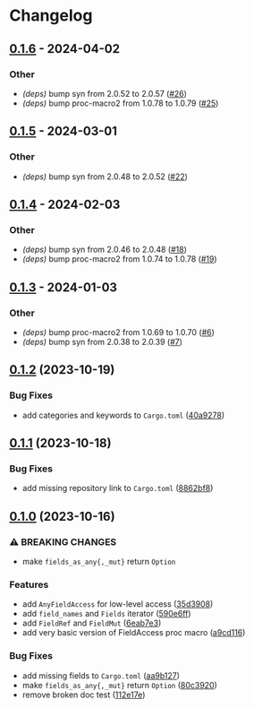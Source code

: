 # Changelog

## [0.1.6](https://github.com/martinohmann/field_access/compare/field_access_derive-v0.1.5...field_access_derive-v0.1.6) - 2024-04-02

### Other
- *(deps)* bump syn from 2.0.52 to 2.0.57 ([#26](https://github.com/martinohmann/field_access/pull/26))
- *(deps)* bump proc-macro2 from 1.0.78 to 1.0.79 ([#25](https://github.com/martinohmann/field_access/pull/25))

## [0.1.5](https://github.com/martinohmann/field_access/compare/field_access_derive-v0.1.4...field_access_derive-v0.1.5) - 2024-03-01

### Other
- *(deps)* bump syn from 2.0.48 to 2.0.52 ([#22](https://github.com/martinohmann/field_access/pull/22))

## [0.1.4](https://github.com/martinohmann/field_access/compare/field_access_derive-v0.1.3...field_access_derive-v0.1.4) - 2024-02-03

### Other
- *(deps)* bump syn from 2.0.46 to 2.0.48 ([#18](https://github.com/martinohmann/field_access/pull/18))
- *(deps)* bump proc-macro2 from 1.0.74 to 1.0.78 ([#19](https://github.com/martinohmann/field_access/pull/19))

## [0.1.3](https://github.com/martinohmann/field_access/compare/field_access_derive-v0.1.2...field_access_derive-v0.1.3) - 2024-01-03

### Other
- *(deps)* bump proc-macro2 from 1.0.69 to 1.0.70 ([#6](https://github.com/martinohmann/field_access/pull/6))
- *(deps)* bump syn from 2.0.38 to 2.0.39 ([#7](https://github.com/martinohmann/field_access/pull/7))

## [0.1.2](https://github.com/martinohmann/field_access/compare/field_access_derive-v0.1.1...field_access_derive-v0.1.2) (2023-10-19)


### Bug Fixes

* add categories and keywords to `Cargo.toml` ([40a9278](https://github.com/martinohmann/field_access/commit/40a9278c280d8adf1a91f9d6d2736fc4ca2a23b2))

## [0.1.1](https://github.com/martinohmann/field_access/compare/field_access_derive-v0.1.0...field_access_derive-v0.1.1) (2023-10-18)


### Bug Fixes

* add missing repository link to `Cargo.toml` ([8862bf8](https://github.com/martinohmann/field_access/commit/8862bf8a890179a10605ee2e8aac36294322895e))

## [0.1.0](https://github.com/martinohmann/field_access/compare/field_access_derive-v0.0.1...field_access_derive-v0.1.0) (2023-10-16)


### ⚠ BREAKING CHANGES

* make `fields_as_any{,_mut}` return `Option`

### Features

* add `AnyFieldAccess` for low-level access ([35d3908](https://github.com/martinohmann/field_access/commit/35d3908e75f7f633b99764daa867db1397d220d3))
* add `field_names` and `Fields` iterator ([590e6ff](https://github.com/martinohmann/field_access/commit/590e6ff7805fe198a5949e59fe5bb1d7b737d01e))
* add `FieldRef` and `FieldMut` ([6eab7e3](https://github.com/martinohmann/field_access/commit/6eab7e379c439f02fd9ec40064472782c9371cc6))
* add very basic version of FieldAccess proc macro ([a9cd116](https://github.com/martinohmann/field_access/commit/a9cd116e31832786c952b562abb565707069176d))


### Bug Fixes

* add missing fields to `Cargo.toml` ([aa9b127](https://github.com/martinohmann/field_access/commit/aa9b1271fae580e42ac49d29260289af1f5b7b72))
* make `fields_as_any{,_mut}` return `Option` ([80c3920](https://github.com/martinohmann/field_access/commit/80c3920d7e8b2df7db191e6df16af30528395f42))
* remove broken doc test ([112e17e](https://github.com/martinohmann/field_access/commit/112e17e5b34eb9ac114ec5353bc0a66f12c02e99))
